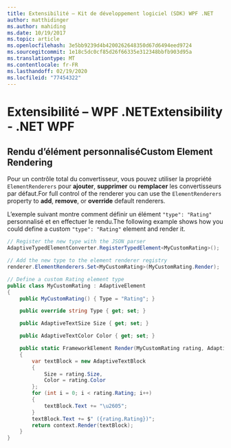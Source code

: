 ```yaml
---
title: Extensibilité – Kit de développement logiciel (SDK) WPF .NET
author: matthidinger
ms.author: mahiding
ms.date: 10/19/2017
ms.topic: article
ms.openlocfilehash: 3e5bb9239d4b4200262648350d67d6494eed9724
ms.sourcegitcommit: 1e18c5dc0cf85d26f66335e312348bbfb903d95a
ms.translationtype: MT
ms.contentlocale: fr-FR
ms.lasthandoff: 02/19/2020
ms.locfileid: "77454322"
---
```

# <a name="extensibility---net-wpf"></a><span data-ttu-id="f2b00-102">Extensibilité – WPF .NET</span><span class="sxs-lookup"><span data-stu-id="f2b00-102">Extensibility - .NET WPF</span></span>

## <a name="custom-element-rendering"></a><span data-ttu-id="f2b00-103">Rendu d’élément personnalisé</span><span class="sxs-lookup"><span data-stu-id="f2b00-103">Custom Element Rendering</span></span>

<span data-ttu-id="f2b00-104">Pour un contrôle total du convertisseur, vous pouvez utiliser la propriété `ElementRenderers` pour **ajouter**, **supprimer** ou **remplacer** les convertisseurs par défaut.</span><span class="sxs-lookup"><span data-stu-id="f2b00-104">For full control of the renderer you can use the `ElementRenderers` property to **add**, **remove**, or **override** default renderers.</span></span>

<span data-ttu-id="f2b00-105">L’exemple suivant montre comment définir un élément `"type": "Rating"` personnalisé et en effectuer le rendu.</span><span class="sxs-lookup"><span data-stu-id="f2b00-105">The following example shows how you could define a custom `"type": "Rating"` element and render it.</span></span>

```csharp
// Register the new type with the JSON parser
AdaptiveTypedElementConverter.RegisterTypedElement<MyCustomRating>();

// Add the new type to the element renderer registry
renderer.ElementRenderers.Set<MyCustomRating>(MyCustomRating.Render);

// Define a custom Rating element type
public class MyCustomRating : AdaptiveElement
{
    public MyCustomRating() { Type = "Rating"; }

    public override string Type { get; set; }

    public AdaptiveTextSize Size { get; set; }

    public AdaptiveTextColor Color { get; set; }

    public static FrameworkElement Render(MyCustomRating rating, AdaptiveRenderContext context)
    {
        var textBlock = new AdaptiveTextBlock
        {
            Size = rating.Size,
            Color = rating.Color
        };
        for (int i = 0; i < rating.Rating; i++)
        {
            textBlock.Text += "\u2605";
        }
        textBlock.Text += $" ({rating.Rating})";
        return context.Render(textBlock);
    }
}
```
